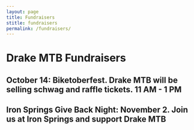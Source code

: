 ```yaml
---
layout: page
title: Fundraisers
stitle: fundraisers
permalink: /fundraisers/
---
```

# Drake MTB Fundraisers

## October 14: Biketoberfest. Drake MTB will be selling schwag and raffle tickets. 11 AM - 1 PM

## Iron Springs Give Back Night: November 2. Join us at Iron Springs and support Drake MTB

<!--- ## Pirate Yoga April 30th and May 5th!

![pirate yoga]({{site.baseurl}}/images/pirate_yoga2.pdf)

* [Sign up here for Pirate Yoga Fundraiser Sunday April 30th!](https://docs.google.com/forms/d/e/1FAIpQLSfoV6tbI3qyF1tetb1Sgf9rPhro-aB6FQSnPcZr3qZmXXlj_A/viewform?usp=sf_link)
* [Sign up here for Pirate Yoga Fundraiser Friday May 5th!](https://docs.google.com/forms/d/e/1FAIpQLSeKEV5QaT8M5qOI2QhDeP2H_vC0EfY6ZSP0hsepyj8-k5FaHQ/viewform?usp=sf_link)  --->

